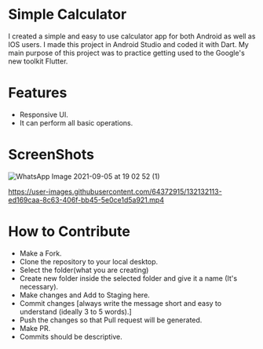 # Simple Calculator

I created a simple and easy to use calculator app for both Android as well as IOS users. I made this project in Android Studio and coded it with Dart. My main purpose of this project was to practice getting used to the Google's new toolkit Flutter.

# Features
* Responsive UI.
* It can perform all basic operations.

# ScreenShots
![WhatsApp Image 2021-09-05 at 19 02 52 (1)](https://user-images.githubusercontent.com/64372915/132132099-5fe840b3-22a7-4cd3-8b86-4842b0051cac.jpeg)

https://user-images.githubusercontent.com/64372915/132132113-ed169caa-8c63-406f-bb45-5e0ce1d5a921.mp4

# How to Contribute
* Make a Fork.
* Clone the repository to your local desktop.
* Select the folder(what you are creating)
* Create new folder inside the selected folder and give it a name (It's necessary).
* Make changes and Add to Staging here.
* Commit changes [always write the message short and easy to understand (ideally 3 to 5 words).]
* Push the changes so that Pull request will be generated.
* Make PR.
* Commits should be descriptive.


   
 
